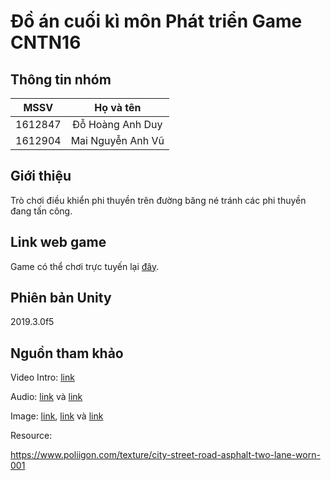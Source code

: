 # Đồ án cuối kì môn Phát triển Game CNTN16

## Thông tin nhóm
|   MSSV  |     Họ và tên     |
|:-------:|:-----------------:|
| 1612847 | Đỗ Hoàng Anh Duy  |
| 1612904 | Mai Nguyễn Anh Vũ |

## Giới thiệu
Trò chơi điều khiển phi thuyền trên đường băng né tránh các phi thuyền đang tấn công.

## Link web game
Game có thể chơi trực tuyến lại [đây](https://this-is-a-driving-game.firebaseapp.com/).
## Phiên bản Unity
2019.3.0f5

## Nguồn tham khảo
Video Intro: [link](https://www.youtube.com/watch?v=LGAOOmgKf3w&fbclid=IwAR10QOCCBinygvtFVDAV_mVzyfyY1stJQQmo35SQSCN8J6HbBGSujiDffnU)

Audio: [link](https://opengameart.org/) và [link](https://www.freesoundeffects.com/free-sounds/cars-10069/20/tot_sold/20/2/)

Image: [link](https://www.google.com/search?hl=vi&sxsrf=ACYBGNRYJcXZQhd-FZTgvp7MakU2xqk9Mg:1575301652929&q=our+first+song&tbm=isch&source=iu&ictx=1&tbs=simg:CAESoAIJ4l74VSasyTkalAILELCMpwgaYgpgCAMSKMwBrgPWAekVzQGYC8QBlAuXC5MLuSfhKOUo2iiHJ543hjSVIJgn3CgaMC6jQqj4vDeVSMTo0H4zxn2O5ZZY0v4q5qhpKu913e4rvQvrDZH4sfxolCcVqcvO0iAEDAsQjq7-CBoKCggIARIEoZnweAwLEJ3twQkajAEKHwoMaWxsdXN0cmF0aW9u2qWI9gMLCgkvbS8wMWtyOGYKHQoKc2NyZWVuc2hvdNqliPYDCwoJL20vMDF6Ym53ChoKCHdpbmRtaWxs2qWI9gMKCggvbS8wYnhkeAoWCgRiYXJu2qWI9gMKCggvbS8wdmxseAoWCgNodXTapYj2AwsKCS9tLzA4eXAxcww&fir=LruQ1Kvnp86zRM%253A%252COtiq_QLi0MpDDM%252C_&vet=1&usg=AI4_-kS0GTvzPH2TSa3GUrFh1zsEXE9PhA&sa=X&ved=2ahUKEwiRh7_7p5fmAhVSU30KHfmuBTUQ9QEwAnoECAIQBA#imgrc=LruQ1Kvnp86zRM:), [link](https://www.google.com/search?sa=G&hl=vi&tbs=simg:CAESvgIJPAF8Ed1a9e8asgILELCMpwgaYgpgCAMSKKsDygipA64DyQiqA68DoQPBA6gD0ye5J7o1sinPN4Yjtye1N_18ogSkaMFcbt1TnQ1TFcF2B2RFKIgFHucVIWkL2WLXh_1icBbuj9TJsoqXFctE22-oFyjG2x0CAEDAsQjq7-CBoKCggIARIEhPkJLAwLEJ3twQkaqgEKHwoMaWxsdXN0cmF0aW9u2qWI9gMLCgkvbS8wMWtyOGYKIAoOY2hyaXN0bWFzIHRyZWXapYj2AwoKCC9tLzAyNW5kCiUKEmNocmlzdG1hcyBvcm5hbWVudNqliPYDCwoJL20vMDRrd2hxCiMKEGNocmlzdG1hcyBsaWdodHPapYj2AwsKCS9tLzAzY2c0OQoZCgdjYXJ0b29u2qWI9gMKCggvbS8wMjE1bgw&sxsrf=ACYBGNSOk_95KJnMc4TCYh7DcY0XRI_W5w:1575301696825&q=paisajes+de+nieve+animados&tbm=isch&ved=2ahUKEwiLnbaQqJfmAhVPWX0KHcspDAEQsw56BAgBEAE&biw=1366&bih=602) và [link](https://svs.gsfc.nasa.gov/4720)

Resource: 

https://www.poliigon.com/texture/city-street-road-asphalt-two-lane-worn-001
